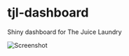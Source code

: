 # tjl-dashboard
Shiny dashboard for The Juice Laundry

![Screenshot](/www/screenshots/screenshot.png)